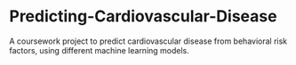 # Predicting-Cardiovascular-Disease
A coursework project to predict cardiovascular disease from behavioral risk factors, using different machine learning models.
